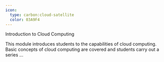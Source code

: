 ```yaml
---
icon:
  type: carbon:cloud-satellite
  color: 03A9F4
---
```

Introduction to Cloud Computing

This module introduces students to the capabilities of cloud computing. Basic concepts of cloud computing are covered and students carry out a series  ... 
